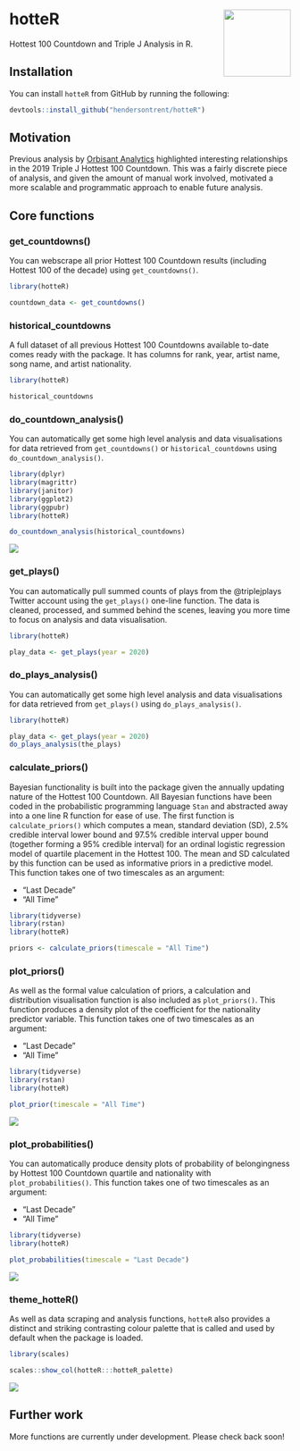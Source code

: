 
# hotteR <img src="man/figures/logo.png" align="right" width="120" />

Hottest 100 Countdown and Triple J Analysis in R.

## Installation

You can install `hotteR` from GitHub by running the following:

``` r
devtools::install_github("hendersontrent/hotteR")
```

## Motivation

Previous analysis by [Orbisant
Analytics](https://www.orbisantanalytics.com/hottest-100) highlighted
interesting relationships in the 2019 Triple J Hottest 100 Countdown.
This was a fairly discrete piece of analysis, and given the amount of
manual work involved, motivated a more scalable and programmatic
approach to enable future analysis.

## Core functions

### get\_countdowns()

You can webscrape all prior Hottest 100 Countdown results (including
Hottest 100 of the decade) using `get_countdowns()`.

``` r
library(hotteR)

countdown_data <- get_countdowns()
```

### historical\_countdowns

A full dataset of all previous Hottest 100 Countdowns available to-date
comes ready with the package. It has columns for rank, year, artist
name, song name, and artist nationality.

``` r
library(hotteR)

historical_countdowns
```

### do\_countdown\_analysis()

You can automatically get some high level analysis and data
visualisations for data retrieved from `get_countdowns()` or
`historical_countdowns` using `do_countdown_analysis()`.

``` r
library(dplyr)
library(magrittr)
library(janitor)
library(ggplot2)
library(ggpubr)
library(hotteR)

do_countdown_analysis(historical_countdowns)
```

![](README_files/figure-gfm/unnamed-chunk-5-1.png)<!-- -->

### get\_plays()

You can automatically pull summed counts of plays from the @triplejplays
Twitter account using the `get_plays()` one-line function. The data is
cleaned, processed, and summed behind the scenes, leaving you more time
to focus on analysis and data visualisation.

``` r
library(hotteR)

play_data <- get_plays(year = 2020)
```

### do\_plays\_analysis()

You can automatically get some high level analysis and data
visualisations for data retrieved from `get_plays()` using
`do_plays_analysis()`.

``` r
library(hotteR)

play_data <- get_plays(year = 2020)
do_plays_analysis(the_plays)
```

### calculate\_priors()

Bayesian functionality is built into the package given the annually
updating nature of the Hottest 100 Countdown. All Bayesian functions
have been coded in the probabilistic programming language `Stan` and
abstracted away into a one line R function for ease of use. The first
function is `calculate_priors()` which computes a mean, standard
deviation (SD), 2.5% credible interval lower bound and 97.5% credible
interval upper bound (together forming a 95% credible interval) for an
ordinal logistic regression model of quartile placement in the Hottest
100. The mean and SD calculated by this function can be used as
informative priors in a predictive model. This function takes one of two
timescales as an argument:

  - “Last Decade”
  - “All Time”

<!-- end list -->

``` r
library(tidyverse)
library(rstan)
library(hotteR)

priors <- calculate_priors(timescale = "All Time")
```

### plot\_priors()

As well as the formal value calculation of priors, a calculation and
distribution visualisation function is also included as `plot_priors()`.
This function produces a density plot of the coefficient for the
nationality predictor variable. This function takes one of two
timescales as an argument:

  - “Last Decade”
  - “All Time”

<!-- end list -->

``` r
library(tidyverse)
library(rstan)
library(hotteR)

plot_prior(timescale = "All Time")
```

![](README_files/figure-gfm/unnamed-chunk-9-1.png)<!-- -->

### plot\_probabilities()

You can automatically produce density plots of probability of
belongingness by Hottest 100 Countdown quartile and nationality with
`plot_probabilities()`. This function takes one of two timescales as an
argument:

  - “Last Decade”
  - “All Time”

<!-- end list -->

``` r
library(tidyverse)
library(hotteR)

plot_probabilities(timescale = "Last Decade")
```

![](README_files/figure-gfm/unnamed-chunk-10-1.png)<!-- -->

### theme\_hotteR()

As well as data scraping and analysis functions, `hotteR` also provides
a distinct and striking contrasting colour palette that is called and
used by default when the package is loaded.

``` r
library(scales)

scales::show_col(hotteR:::hotteR_palette)
```

![](README_files/figure-gfm/unnamed-chunk-11-1.png)<!-- -->

## Further work

More functions are currently under development. Please check back soon\!
